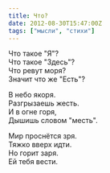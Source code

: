 ```yaml
---
title: Что?
date: 2012-08-30T15:47:00Z
tags: ["мысли", "стихи"]
---
```



Что такое "Я"?  
Что такое "Здесь"?  
Что ревут моря?  
Значит что же "Есть"?  

В небо якоря.  
Разгрызаешь жесть.  
И в огне горя,  
Дышишь словом "месть".  

Мир проснётся зря.  
Тяжко вверх идти.  
Но горит заря.  
Ей тебя вести.  

